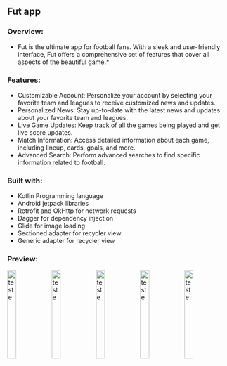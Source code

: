## Fut app

### Overview:
* Fut is the ultimate app for football fans. With a sleek and user-friendly interface, Fut offers a comprehensive set of features that cover all aspects of the beautiful game.*

### Features:
- Customizable Account: Personalize your account by selecting your favorite team and leagues to receive customized news and updates.
- Personalized News: Stay up-to-date with the latest news and updates about your favorite team and leagues.
- Live Game Updates: Keep track of all the games being played and get live score updates.
- Match Information: Access detailed information about each game, including lineup, cards, goals, and more.
- Advanced Search: Perform advanced searches to find specific information related to football.

### Built with:
- Kotlin Programming language
- Android jetpack libraries
- Retrofit and OkHttp for network requests
- Dagger for dependency injection
- Glide for image loading
- Sectioned adapter for recycler view
- Generic adapter for recycler view

### Preview:
<div style="display:flex;">
<img src="https://user-images.githubusercontent.com/96268732/233088307-3b978441-04cc-465a-bdfd-c97cfe2b0d40.png" alt="teste" height="200" style="float:left;width:20%;"/>
<img src="https://user-images.githubusercontent.com/96268732/233088330-20d64895-ce00-4617-b763-9ff03e8e29e2.png" alt="teste" height="200" style="float:left;width:20%;"/>
<img src="https://user-images.githubusercontent.com/96268732/233088340-26af41cd-ba89-47b6-8d8f-0be1e427cd60.png" alt="teste" height="200" style="float:left;width:20%;"/>
<img src="https://user-images.githubusercontent.com/96268732/233088343-1f7b0a16-0ede-4af0-aa3f-1495e7016bad.png" alt="teste" height="200" style="float:left;width:20%;"/>
<img src="https://user-images.githubusercontent.com/96268732/233088351-a9dd3dae-8db2-4a3f-ae98-07a8e747aaaf.png" alt="teste" height="200" style="float:left;width:20%;"/>
</div>

